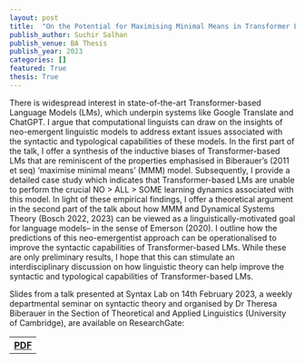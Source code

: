 ```yaml
---
layout: post
title:  "On the Potential for Maximising Minimal Means in Transformer Language Models"
publish_author: Suchir Salhan
publish_venue: BA Thesis
publish_year: 2023
categories: []
featured: True
thesis: True
---
```



There is widespread interest in state-of-the-art Transformer-based Language Models (LMs), which underpin systems like Google Translate and ChatGPT. I argue that computational linguists can draw on the insights of neo-emergent linguistic models to address extant issues associated with the syntactic and typological capabilities of these models. In the first part of the talk, I offer a synthesis of the inductive biases of Transformer-based LMs that are reminiscent of the properties emphasised in Biberauer’s (2011 et seq) ‘maximise minimal means’ (MMM) model. Subsequently, I provide a detailed case study which indicates that Transformer-based LMs are unable to perform the crucial NO > ALL > SOME learning dynamics associated with this model. In light of these empirical findings, I offer a theoretical argument in the second part of the talk about how MMM and Dynamical Systems Theory (Bosch 2022, 2023) can be viewed as a linguistically-motivated goal for language models– in the sense of Emerson (2020). I outline how the predictions of this neo-emergentist approach can be operationalised to improve the syntactic capabilities of Transformer-based LMs. While these are only preliminary results, I hope that this can stimulate an interdisciplinary discussion on how linguistic theory can help improve the syntactic and typological capabilities of Transformer-based LMs.

Slides from a talk presented at Syntax Lab on 14th February 2023, a weekly departmental seminar on syntactic theory and organised by Dr Theresa Biberauer in the Section of Theoretical and Applied Linguistics (University of Cambridge), are available on ResearchGate: 


<table style="width:80%">
  <tr>
    <th><a href="{{site.baseurl}}/assets/papers/v15_salhan_2.pdf" class="btn btn-dark text-white px-5 btn-lg">PDF</a></th>
  </tr>
</table>
